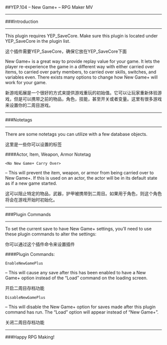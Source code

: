 ##YEP.104 – New Game+ – RPG Maker MV
***
###Introduction
***

This plugin requires YEP_SaveCore. Make sure this plugin is located under YEP_SaveCore in the plugin list.

这个插件需要YEP_SaveCore，确保它放在YEP_SaveCore下面

New Game+ is a great way to provide replay value for your game. It lets the player re-experience the game in a different way with either carried over items, to carried over party members, to carried over skills, switches, and variables even. There exists many options to change how New Game+ will work for your game.

新游戏拓展是一个很好的方式来提供游戏重玩的初始值。它可以让玩家重新体验游戏，但是可以携带之前的物品，角色，技能，甚至开关或者变量。这里有很多游戏来设置你的二周目游戏。
***
###Notetags
***
There are some notetags you can utilize with a few database objects.

这里是一些你可以设置的标签

####Actor, Item, Weapon, Armor Notetag

	<No New Game+ Carry Over>
– This will prevent the item, weapon, or armor from being carried over to New Game+. If this is used on an actor, the actor will be in its default state as if a new game started.

这可以阻止特定的物品，武器，护甲被携带到二周目。如果用于角色，则这个角色将会在游戏开始时初始化。

***
###Plugin Commands
***
To set the current save to have New Game+ settings, you’ll need to use these plugin commands to alter the settings:

你可以通过这个插件命令来设置插件

####Plugin Commands:

	EnableNewGamePlus
– This will cause any save after this has been enabled to have a New Game+ option instead of the “Load” command on the loading screen.

开启二周目存档功能

	DisableNewGamePlus
– This will disable the New Game+ option for saves made after this plugin command has run. The “Load” option will appear instead of “New Game+”.

关闭二周目存档功能

***
###Happy RPG Making!

